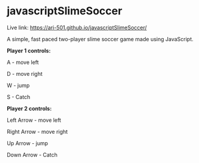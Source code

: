 # javascriptSlimeSoccer

Live link: https://ari-501.github.io/javascriptSlimeSoccer/

A simple, fast paced two-player slime soccer game made using JavaScript. 

**Player 1 controls:** 

A - move left

D - move right

W - jump

S - Catch

**Player 2 controls:**

Left Arrow - move left

Right Arrow - move right

Up Arrow - jump

Down Arrow - Catch
